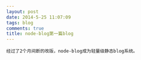 ```yaml
---
layout: post
date: 2014-5-25 11:07:09
tags: blog
comments: true
title: node-blog第一篇blog
---
```

    经过了2个月间断的改版，node-blog成为轻量级静态blog系统。

